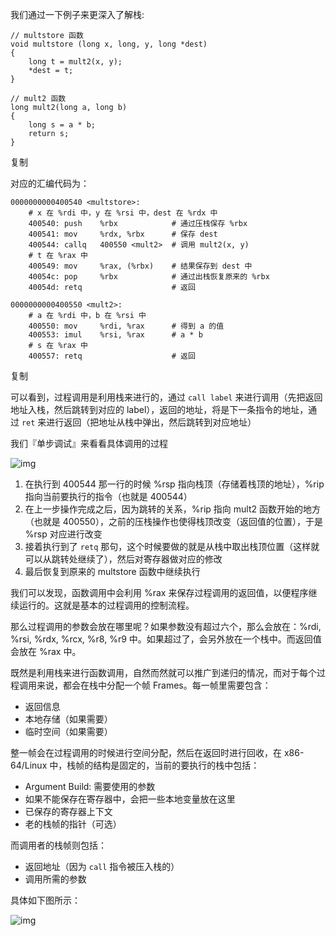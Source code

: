 我们通过一下例子来更深入了解栈:

```
// multstore 函数
void multstore (long x, long, y, long *dest)
{
    long t = mult2(x, y);
    *dest = t;
}

// mult2 函数
long mult2(long a, long b)
{
    long s = a * b;
    return s;
}
```

复制

对应的汇编代码为：

```
0000000000400540 <multstore>:
    # x 在 %rdi 中，y 在 %rsi 中，dest 在 %rdx 中
    400540: push    %rbx            # 通过压栈保存 %rbx
    400541: mov     %rdx, %rbx      # 保存 dest
    400544: callq   400550 <mult2>  # 调用 mult2(x, y)
    # t 在 %rax 中
    400549: mov     %rax, (%rbx)    # 结果保存到 dest 中
    40054c: pop     %rbx            # 通过出栈恢复原来的 %rbx
    40054d: retq                    # 返回

0000000000400550 <mult2>:
    # a 在 %rdi 中，b 在 %rsi 中
    400550: mov     %rdi, %rax      # 得到 a 的值
    400553: imul    %rsi, %rax      # a * b
    # s 在 %rax 中
    400557: retq                    # 返回
```

复制

可以看到，过程调用是利用栈来进行的，通过 `call label` 来进行调用（先把返回地址入栈，然后跳转到对应的 label），返回的地址，将是下一条指令的地址，通过 `ret` 来进行返回（把地址从栈中弹出，然后跳转到对应地址）

我们『单步调试』来看看具体调用的过程

![img](https://wdxtub.com/images/csapp/14611722773236.jpg)

1. 在执行到 400544 那一行的时候 %rsp 指向栈顶（存储着栈顶的地址），%rip 指向当前要执行的指令（也就是 400544）
2. 在上一步操作完成之后，因为跳转的关系，%rip 指向 mult2 函数开始的地方（也就是 400550），之前的压栈操作也使得栈顶改变（返回值的位置），于是 %rsp 对应进行改变
3. 接着执行到了 `retq` 那句，这个时候要做的就是从栈中取出栈顶位置（这样就可以从跳转处继续了），然后对寄存器做对应的修改
4. 最后恢复到原来的 multstore 函数中继续执行

我们可以发现，函数调用中会利用 %rax 来保存过程调用的返回值，以便程序继续运行的。这就是基本的过程调用的控制流程。

那么过程调用的参数会放在哪里呢？如果参数没有超过六个，那么会放在：%rdi, %rsi, %rdx, %rcx, %r8, %r9 中。如果超过了，会另外放在一个栈中。而返回值会放在 %rax 中。

既然是利用栈来进行函数调用，自然而然就可以推广到递归的情况，而对于每个过程调用来说，都会在栈中分配一个帧 Frames。每一帧里需要包含：

- 返回信息
- 本地存储（如果需要）
- 临时空间（如果需要）

整一帧会在过程调用的时候进行空间分配，然后在返回时进行回收，在 x86-64/Linux 中，栈帧的结构是固定的，当前的要执行的栈中包括：

- Argument Build: 需要使用的参数
- 如果不能保存在寄存器中，会把一些本地变量放在这里
- 已保存的寄存器上下文
- 老的栈帧的指针（可选）

而调用者的栈帧则包括：

- 返回地址（因为 `call` 指令被压入栈的）
- 调用所需的参数

具体如下图所示：

![img](https://wdxtub.com/images/csapp/14611733132821.jpg)